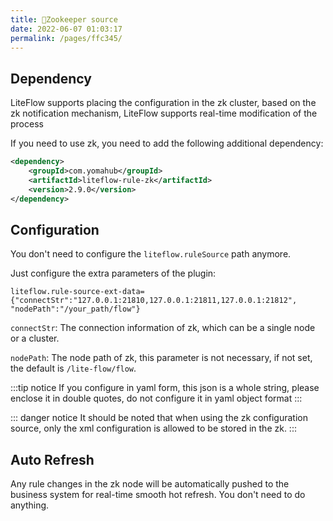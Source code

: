 ```yaml
---
title: 📗Zookeeper source
date: 2022-06-07 01:03:17
permalink: /pages/ffc345/
---
```


## Dependency

LiteFlow supports placing the configuration in the zk cluster, based on the zk notification mechanism, LiteFlow supports real-time modification of the process


If you need to use zk, you need to add the following additional dependency:

```xml
<dependency>
    <groupId>com.yomahub</groupId>
    <artifactId>liteflow-rule-zk</artifactId>
    <version>2.9.0</version>
</dependency>
```



## Configuration

You don't need to configure the `liteflow.ruleSource` path anymore.

Just configure the extra parameters of the plugin:

```properties
liteflow.rule-source-ext-data={"connectStr":"127.0.0.1:21810,127.0.0.1:21811,127.0.0.1:21812", "nodePath":"/your_path/flow"}
```

`connectStr`: The connection information of zk, which can be a single node or a cluster.

`nodePath`: The node path of zk, this parameter is not necessary, if not set, the default is `/lite-flow/flow`.

:::tip notice
If you configure in yaml form, this json is a whole string, please enclose it in double quotes, do not configure it in yaml object format
:::

::: danger notice
It should be noted that when using the zk configuration source, only the xml configuration is allowed to be stored in the zk.
:::

## Auto Refresh

Any rule changes in the zk node will be automatically pushed to the business system for real-time smooth hot refresh. You don't need to do anything.